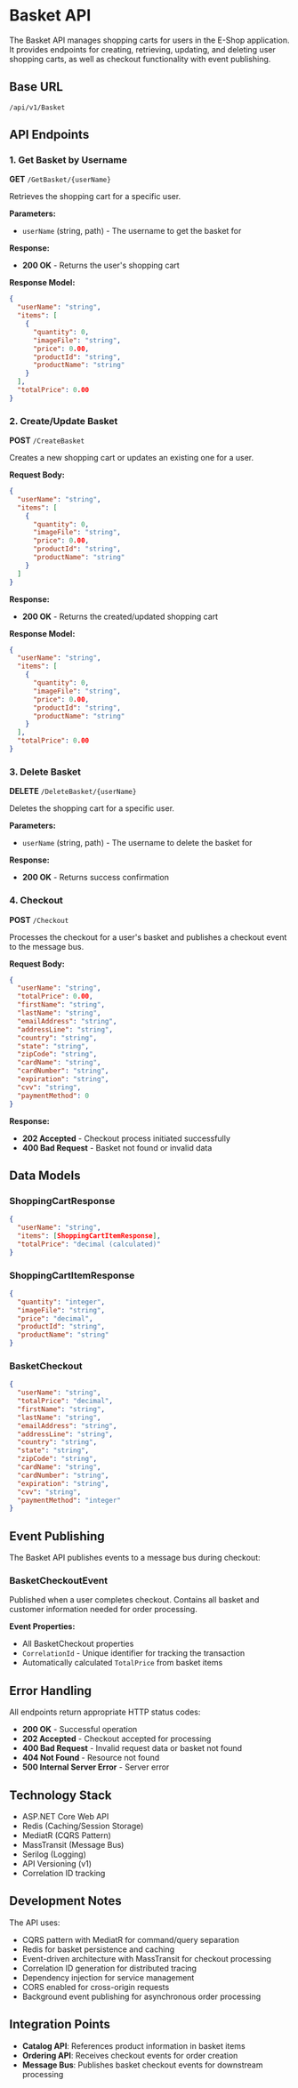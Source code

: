 # Basket API

The Basket API manages shopping carts for users in the E-Shop application. It provides endpoints for creating, retrieving, updating, and deleting user shopping carts, as well as checkout functionality with event publishing.

## Base URL
```
/api/v1/Basket
```

## API Endpoints

### 1. Get Basket by Username
**GET** `/GetBasket/{userName}`

Retrieves the shopping cart for a specific user.

**Parameters:**
- `userName` (string, path) - The username to get the basket for

**Response:**
- **200 OK** - Returns the user's shopping cart

**Response Model:**
```json
{
  "userName": "string",
  "items": [
    {
      "quantity": 0,
      "imageFile": "string",
      "price": 0.00,
      "productId": "string",
      "productName": "string"
    }
  ],
  "totalPrice": 0.00
}
```

### 2. Create/Update Basket
**POST** `/CreateBasket`

Creates a new shopping cart or updates an existing one for a user.

**Request Body:**
```json
{
  "userName": "string",
  "items": [
    {
      "quantity": 0,
      "imageFile": "string",
      "price": 0.00,
      "productId": "string",
      "productName": "string"
    }
  ]
}
```

**Response:**
- **200 OK** - Returns the created/updated shopping cart

**Response Model:**
```json
{
  "userName": "string",
  "items": [
    {
      "quantity": 0,
      "imageFile": "string",
      "price": 0.00,
      "productId": "string",
      "productName": "string"
    }
  ],
  "totalPrice": 0.00
}
```

### 3. Delete Basket
**DELETE** `/DeleteBasket/{userName}`

Deletes the shopping cart for a specific user.

**Parameters:**
- `userName` (string, path) - The username to delete the basket for

**Response:**
- **200 OK** - Returns success confirmation

### 4. Checkout
**POST** `/Checkout`

Processes the checkout for a user's basket and publishes a checkout event to the message bus.

**Request Body:**
```json
{
  "userName": "string",
  "totalPrice": 0.00,
  "firstName": "string",
  "lastName": "string",
  "emailAddress": "string",
  "addressLine": "string",
  "country": "string",
  "state": "string",
  "zipCode": "string",
  "cardName": "string",
  "cardNumber": "string",
  "expiration": "string",
  "cvv": "string",
  "paymentMethod": 0
}
```

**Response:**
- **202 Accepted** - Checkout process initiated successfully
- **400 Bad Request** - Basket not found or invalid data

## Data Models

### ShoppingCartResponse
```json
{
  "userName": "string",
  "items": [ShoppingCartItemResponse],
  "totalPrice": "decimal (calculated)"
}
```

### ShoppingCartItemResponse
```json
{
  "quantity": "integer",
  "imageFile": "string",
  "price": "decimal",
  "productId": "string",
  "productName": "string"
}
```

### BasketCheckout
```json
{
  "userName": "string",
  "totalPrice": "decimal",
  "firstName": "string",
  "lastName": "string",
  "emailAddress": "string",
  "addressLine": "string",
  "country": "string",
  "state": "string",
  "zipCode": "string",
  "cardName": "string",
  "cardNumber": "string",
  "expiration": "string",
  "cvv": "string",
  "paymentMethod": "integer"
}
```

## Event Publishing

The Basket API publishes events to a message bus during checkout:

### BasketCheckoutEvent
Published when a user completes checkout. Contains all basket and customer information needed for order processing.

**Event Properties:**
- All BasketCheckout properties
- `CorrelationId` - Unique identifier for tracking the transaction
- Automatically calculated `TotalPrice` from basket items

## Error Handling

All endpoints return appropriate HTTP status codes:
- **200 OK** - Successful operation
- **202 Accepted** - Checkout accepted for processing
- **400 Bad Request** - Invalid request data or basket not found
- **404 Not Found** - Resource not found
- **500 Internal Server Error** - Server error

## Technology Stack

- ASP.NET Core Web API
- Redis (Caching/Session Storage)
- MediatR (CQRS Pattern)
- MassTransit (Message Bus)
- Serilog (Logging)
- API Versioning (v1)
- Correlation ID tracking

## Development Notes

The API uses:
- CQRS pattern with MediatR for command/query separation
- Redis for basket persistence and caching
- Event-driven architecture with MassTransit for checkout processing
- Correlation ID generation for distributed tracing
- Dependency injection for service management
- CORS enabled for cross-origin requests
- Background event publishing for asynchronous order processing

## Integration Points

- **Catalog API**: References product information in basket items
- **Ordering API**: Receives checkout events for order creation
- **Message Bus**: Publishes basket checkout events for downstream processing
